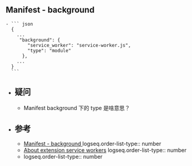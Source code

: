 ## Manifest - background
	- ``` json
	  {
	    ...
	     "background": {
	        "service_worker": "service-worker.js",
	        "type": "module"
	      },
	    ...
	  }
	  ```
- ## 疑问
	- Manifest background 下的 type 是啥意思？
- ## 参考
	- [Manifest - background ](https://developer.chrome.com/docs/extensions/reference/manifest/background)
	  logseq.order-list-type:: number
	- [About extension service workers](https://developer.chrome.com/docs/extensions/develop/concepts/service-workers#manifest)
	  logseq.order-list-type:: number
	- logseq.order-list-type:: number